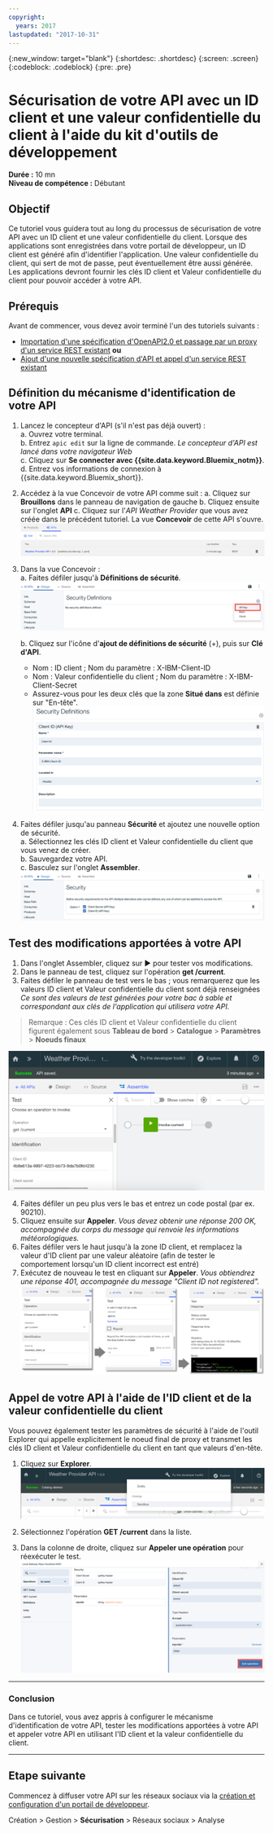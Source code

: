 ```yaml
---
copyright:
  years: 2017
lastupdated: "2017-10-31"
---
```


{:new_window: target="blank"}
{:shortdesc: .shortdesc}
{:screen: .screen}
{:codeblock: .codeblock}
{:pre: .pre}

# Sécurisation de votre API avec un ID client et une valeur confidentielle du client à l'aide du kit d'outils de développement


**Durée :** 10 mn  
**Niveau de compétence :** Débutant


## Objectif

Ce tutoriel vous guidera tout au long du processus de sécurisation de votre API avec un ID client et une valeur confidentielle du client. Lorsque des applications sont enregistrées dans votre portail de développeur, un ID client est généré afin d'identifier l'application. Une valeur confidentielle du client, qui sert de mot de passe, peut éventuellement être aussi générée. Les applications devront fournir les clés ID client et Valeur confidentielle du client pour pouvoir accéder à votre API.


## Prérequis
Avant de commencer, vous devez avoir terminé l'un des tutoriels suivants :
- [Importation d'une spécification d'OpenAPI2.0 et passage par un proxy d'un service REST existant](tut_rest_landing.html)
**ou**  
- [Ajout d'une nouvelle spécification d'API et appel d'un service REST existant](tut_rest_landing.html)


## Définition du mécanisme d'identification de votre API

1. Lancez le concepteur d'API (s'il n'est pas déjà ouvert) :  
   a. Ouvrez votre terminal.  
   b. Entrez `apic edit` sur la ligne de commande. _Le concepteur d'API est lancé dans votre navigateur Web_    
   c. Cliquez sur **Se connecter avec {{site.data.keyword.Bluemix_notm}}**.  
   d. Entrez vos informations de connexion à {{site.data.keyword.Bluemix_short}}.  

2. Accédez à la vue Concevoir de votre API comme suit :
    a. Cliquez sur **Brouillons** dans le panneau de navigation de gauche 
    b. Cliquez ensuite sur l'onglet **API**
    c. Cliquez sur l'_API Weather Provider_ que vous avez créée dans le précédent tutoriel. La vue **Concevoir** de cette API s'ouvre.  
    ![](images/1_goto_drafts_api.png)  

3. Dans la vue Concevoir :  
   a. Faites défiler jusqu'à **Définitions de sécurité**.  
    ![](images/1b.png) 

   b. Cliquez sur l'icône d'**ajout de définitions de sécurité** (+), puis sur **Clé d'API**.  
      - Nom : ID client ; Nom du paramètre : X-IBM-Client-ID  
      - Nom : Valeur confidentielle du client ;  Nom du paramètre : X-IBM-Client-Secret  
      - Assurez-vous pour les deux clés que la zone **Situé dans** est définie sur "En-tête".  
      ![](images/2a.png)    

4. Faites défiler jusqu'au panneau **Sécurité** et ajoutez une nouvelle option de sécurité.  
   a. Sélectionnez les clés ID client et Valeur confidentielle du client que vous venez de créer.  
   b. Sauvegardez votre API.  
   c. Basculez sur l'onglet **Assembler**.  
    ![](images/3a.png) 

## Test des modifications apportées à votre API

1. Dans l'onglet Assembler, cliquez sur ► pour tester vos modifications.
2. Dans le panneau de test, cliquez sur l'opération **get /current**.
3. Faites défiler le panneau de test vers le bas ; vous remarquerez que les valeurs ID client et Valeur confidentielle du client sont déjà renseignées _Ce sont des valeurs de test générées pour votre bac à sable et correspondant aux clés de l'application qui utilisera votre API._  
> Remarque : Ces clés ID client et Valeur confidentielle du client figurent également sous **Tableau de bord** > **Catalogue** > **Paramètres** > **Noeuds finaux**  

 ![](images/test_api_keys_1.png)

4. Faites défiler un peu plus vers le bas et entrez un code postal (par ex. 90210). 
5. Cliquez ensuite sur **Appeler**. _Vous devez obtenir une réponse 200 OK, accompagnée du corps du message qui renvoie les informations météorologiques._  
6. Faites défiler vers le haut jusqu'à la zone ID client, et remplacez la valeur d'ID client par une valeur aléatoire (afin de tester le comportement lorsqu'un ID client incorrect est entré)  
7. Exécutez de nouveau le test en cliquant sur **Appeler**. _Vous obtiendrez une réponse 401, accompagnée du message "Client ID not registered"._  
  ![](images/test_api_keys_3.png)  
  

## Appel de votre API à l'aide de l'ID client et de la valeur confidentielle du client

Vous pouvez également tester les paramètres de sécurité à l'aide de l'outil Explorer qui appelle explicitement le noeud final de proxy et transmet les clés ID client et Valeur confidentielle du client en tant que valeurs d'en-tête.


1. Cliquez sur **Explorer**. ![](images/explore_1.png)

2. Sélectionnez l'opération **GET /current** dans la liste.  

3. Dans la colonne de droite, cliquez sur **Appeler une opération** pour réexécuter le test.  
    ![](images/4.png)  
    
---

### Conclusion
Dans ce tutoriel, vous avez appris à configurer le mécanisme d'identification de votre API, tester les modifications apportées à votre API et appeler votre API en utilisant l'ID client et la valeur confidentielle du client. 

---

## Etape suivante

Commencez à diffuser votre API sur les réseaux sociaux via la [création et configuration d'un portail de développeur](tut_config_dev_portal.html).

Création > Gestion > **Sécurisation** > Réseaux sociaux > Analyse
